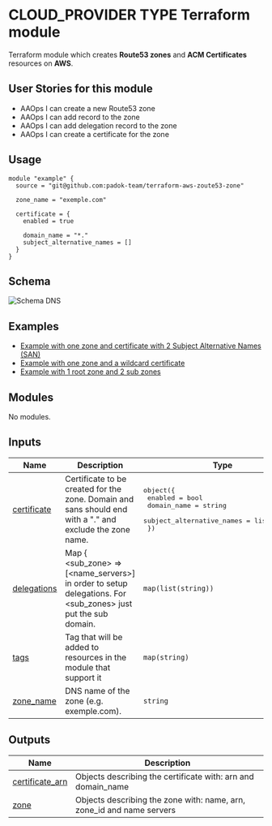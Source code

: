 # CLOUD_PROVIDER TYPE Terraform module

Terraform module which creates **Route53 zones** and **ACM Certificates** resources on **AWS**.

## User Stories for this module

- AAOps I can create a new Route53 zone
- AAOps I can add record to the zone
- AAOps I can add delegation record to the zone
- AAOps I can create a certificate for the zone

## Usage

```hcl
module "example" {
  source = "git@github.com:padok-team/terraform-aws-zoute53-zone"

  zone_name = "exemple.com"

  certificate = {
    enabled = true

    domain_name = "*."
    subject_alternative_names = []
  }
}
```

## Schema

![Schema DNS](./img/schema.png)

## Examples

- [Example with one zone and certificate with 2 Subject Alternative Names (SAN)](examples/example_app_front/main.tf)
- [Example with one zone and a wildcard certificate](examples/example_wildcard/main.tf)
- [Example with 1 root zone and 2 sub zones](examples/example_multi_zones/main.tf)

<!-- BEGIN_TF_DOCS -->
## Modules

No modules.

## Inputs

| Name | Description | Type | Default | Required |
|------|-------------|------|---------|:--------:|
| <a name="input_certificate"></a> [certificate](#input\_certificate) | Certificate to be created for the zone. Domain and sans should end with a "." and exclude the zone name. | <pre>object({<br>    enabled                   = bool<br>    domain_name               = string<br>    subject_alternative_names = list(string)<br>  })</pre> | `null` | no |
| <a name="input_delegations"></a> [delegations](#input\_delegations) | Map { <sub\_zone> => [<name\_servers>] in order to setup delegations. For <sub\_zones> just put the sub domain. | `map(list(string))` | `{}` | no |
| <a name="input_tags"></a> [tags](#input\_tags) | Tag that will be added to resources in the module that support it | `map(string)` | `{}` | no |
| <a name="input_zone_name"></a> [zone\_name](#input\_zone\_name) | DNS name of the zone (e.g. exemple.com). | `string` | `null` | no |

## Outputs

| Name | Description |
|------|-------------|
| <a name="output_certificate_arn"></a> [certificate\_arn](#output\_certificate\_arn) | Objects describing the certificate with: arn and domain\_name |
| <a name="output_zone"></a> [zone](#output\_zone) | Objects describing the zone with: name, arn, zone\_id and name servers |
<!-- END_TF_DOCS -->
